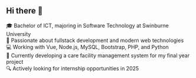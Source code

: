 ## Hi there 👋

🎓 Bachelor of ICT, majoring in Software Technology at Swinburne University  
🧠 Passionate about fullstack development and modern web technologies  
💻 Working with Vue, Node.js, MySQL, Bootstrap, PHP, and Python  
🚀 Currently developing a care facility management system for my final year project  
🔍 Actively looking for internship opportunities in 2025


<div data-iframe-width="150" data-iframe-height="270" data-share-badge-id="4f0e8e64-d6f6-4a2d-bc42-3663ac12b895" data-share-badge-host="https://www.credly.com"></div><script type="text/javascript" async src="//cdn.credly.com/assets/utilities/embed.js"></script>

<!--
**Takeruso/Takeruso** is a ✨ _special_ ✨ repository because its `README.md` (this file) appears on your GitHub profile.

Here are some ideas to get you started:



-->
